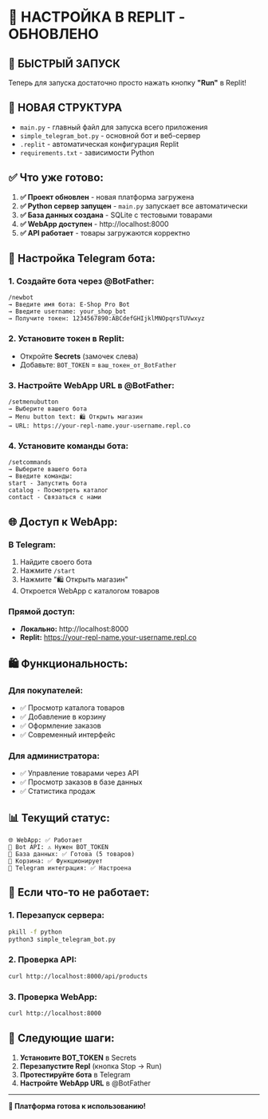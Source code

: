 # 🚀 НАСТРОЙКА В REPLIT - ОБНОВЛЕНО

## 🎯 БЫСТРЫЙ ЗАПУСК
Теперь для запуска достаточно просто нажать кнопку **"Run"** в Replit!

## 📁 НОВАЯ СТРУКТУРА
- `main.py` - главный файл для запуска всего приложения
- `simple_telegram_bot.py` - основной бот и веб-сервер
- `.replit` - автоматическая конфигурация Replit
- `requirements.txt` - зависимости Python

## ✅ **Что уже готово:**

1. **✅ Проект обновлен** - новая платформа загружена
2. **✅ Python сервер запущен** - `main.py` запускает все автоматически
3. **✅ База данных создана** - SQLite с тестовыми товарами
4. **✅ WebApp доступен** - http://localhost:8000
5. **✅ API работает** - товары загружаются корректно

## 🤖 **Настройка Telegram бота:**

### 1. Создайте бота через @BotFather:
```
/newbot
→ Введите имя бота: E-Shop Pro Bot
→ Введите username: your_shop_bot
→ Получите токен: 1234567890:ABCdefGHIjklMNOpqrsTUVwxyz
```

### 2. Установите токен в Replit:
- Откройте **Secrets** (замочек слева)
- Добавьте: `BOT_TOKEN` = `ваш_токен_от_BotFather`

### 3. Настройте WebApp URL в @BotFather:
```
/setmenubutton
→ Выберите вашего бота
→ Menu button text: 🛍️ Открыть магазин
→ URL: https://your-repl-name.your-username.repl.co
```

### 4. Установите команды бота:
```
/setcommands
→ Выберите вашего бота
→ Введите команды:
start - Запустить бота
catalog - Посмотреть каталог
contact - Связаться с нами
```

## 🌐 **Доступ к WebApp:**

### В Telegram:
1. Найдите своего бота
2. Нажмите `/start`
3. Нажмите "🛍️ Открыть магазин"
4. Откроется WebApp с каталогом товаров

### Прямой доступ:
- **Локально:** http://localhost:8000
- **Replit:** https://your-repl-name.your-username.repl.co

## 🛍️ **Функциональность:**

### Для покупателей:
- ✅ Просмотр каталога товаров
- ✅ Добавление в корзину
- ✅ Оформление заказов
- ✅ Современный интерфейс

### Для администратора:
- ✅ Управление товарами через API
- ✅ Просмотр заказов в базе данных
- ✅ Статистика продаж

## 📊 **Текущий статус:**

```
🌐 WebApp: ✅ Работает
🤖 Bot API: ⚠️ Нужен BOT_TOKEN
💾 База данных: ✅ Готова (5 товаров)
🛒 Корзина: ✅ Функционирует
📱 Telegram интеграция: ✅ Настроена
```

## 🔧 **Если что-то не работает:**

### 1. Перезапуск сервера:
```bash
pkill -f python
python3 simple_telegram_bot.py
```

### 2. Проверка API:
```bash
curl http://localhost:8000/api/products
```

### 3. Проверка WebApp:
```bash
curl http://localhost:8000
```

## 🎯 **Следующие шаги:**

1. **Установите BOT_TOKEN** в Secrets
2. **Перезапустите Repl** (кнопка Stop → Run)
3. **Протестируйте бота** в Telegram
4. **Настройте WebApp URL** в @BotFather

---

**🎉 Платформа готова к использованию!**